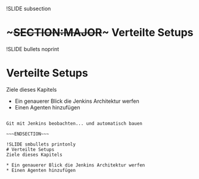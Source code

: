 !SLIDE subsection
# ~~~SECTION:MAJOR~~~ Verteilte Setups

!SLIDE bullets noprint
# Verteilte Setups
Ziele dieses Kapitels

* Ein genauerer Blick die Jenkins Architektur werfen
* Einen Agenten hinzufügen

~~~SECTION:notes~~~

Git mit Jenkins beobachten... und automatisch bauen

~~~ENDSECTION~~~

!SLIDE smbullets printonly
# Verteilte Setups
Ziele dieses Kapitels

* Ein genauerer Blick die Jenkins Architektur werfen
* Einen Agenten hinzufügen
